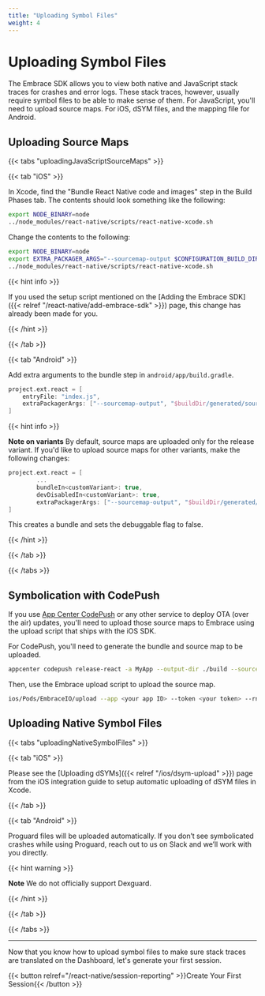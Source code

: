 ```yaml
---
title: "Uploading Symbol Files"
weight: 4
---
```


# Uploading Symbol Files

The Embrace SDK allows you to view both native and JavaScript stack traces for crashes and error logs.
These stack traces, however, usually require symbol files to be able to make sense of them.
For JavaScript, you'll need to upload source maps. For iOS, dSYM files, and the mapping file for Android. 

## Uploading Source Maps

{{< tabs "uploadingJavaScriptSourceMaps" >}}

{{< tab "iOS" >}}

In Xcode, find the "Bundle React Native code and images" step in the Build Phases tab.
The contents should look something like the following:

```sh
export NODE_BINARY=node
../node_modules/react-native/scripts/react-native-xcode.sh
```

Change the contents to the following:

```sh
export NODE_BINARY=node
export EXTRA_PACKAGER_ARGS="--sourcemap-output $CONFIGURATION_BUILD_DIR/$UNLOCALIZED_RESOURCES_FOLDER_PATH/main.jsbundle.map"
../node_modules/react-native/scripts/react-native-xcode.sh
```

{{< hint info >}}

If you used the setup script mentioned on the [Adding the Embrace SDK]({{< relref "/react-native/add-embrace-sdk" >}}) page, this change has already been made for you.

{{< /hint >}}

{{< /tab >}}

{{< tab "Android" >}}

Add extra arguments to the bundle step in `android/app/build.gradle`.

```groovy
project.ext.react = [
    entryFile: "index.js",
    extraPackagerArgs: ["--sourcemap-output", "$buildDir/generated/sourcemaps/android-embrace.bundle.map"]
]
```

{{< hint info >}}

**Note on variants**
By default, source maps are uploaded only for the release variant.
If you'd like to upload source maps for other variants, make the following changes:

```groovy
project.ext.react = [
        ...
        bundleIn<customVariant>: true,
        devDisabledIn<customVariant>: true,
        extraPackagerArgs: ["--sourcemap-output", "$buildDir/generated/sourcemaps/android-embrace.bundle.map"]
]
```
This creates a bundle and sets the debuggable flag to false.

{{< /hint >}}

{{< /tab >}}

{{< /tabs >}}

## Symbolication with CodePush

If you use [App Center CodePush](https://docs.microsoft.com/en-us/appcenter/distribution/codepush/) or any other service to deploy OTA (over the air) updates,
you'll need to upload those source maps to Embrace using the upload script that ships with the iOS SDK.

For CodePush, you'll need to generate the bundle and source map to be uploaded.
```sh
appcenter codepush release-react -a MyApp --output-dir ./build --sourcemap-output ./map
``` 

Then, use the Embrace upload script to upload the source map.
```sh
ios/Pods/EmbraceIO/upload --app <your app ID> --token <your token> --rn-bundle ./build/CodePush/main.jsbundle --rn-map ./map
```

## Uploading Native Symbol Files

{{< tabs "uploadingNativeSymbolFiles" >}}

{{< tab "iOS" >}}

Please see the [Uploading dSYMs]({{< relref "/ios/dsym-upload" >}}) page from the iOS integration guide to setup automatic uploading of dSYM files in Xcode.

{{< /tab >}}

{{< tab "Android" >}}

Proguard files will be uploaded automatically.
If you don’t see symbolicated crashes while using Proguard, reach out to us on Slack and we’ll work with you directly.

{{< hint warning >}}

**Note** We do not officially support Dexguard.

{{< /hint >}}

{{< /tab >}}

{{< /tabs >}}

---

Now that you know how to upload symbol files to make sure stack traces are translated on the Dashboard, let's generate your first session.  

{{< button relref="/react-native/session-reporting" >}}Create Your First Session{{< /button >}}

